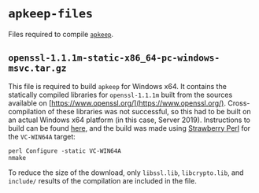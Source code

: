 # `apkeep-files`

Files required to compile [`apkeep`](https://www.github.com/EFForg/apkeep/).

## `openssl-1.1.1m-static-x86_64-pc-windows-msvc.tar.gz`

This file is required to build `apkeep` for Windows x64.  It contains the statically compiled libraries for `openssl-1.1.1m` built from the sources available on [https://www.openssl.org/](https://www.openssl.org/).  Cross-compilation of these libraries was not successful, so this had to be built on an actual Windows x64 platform (in this case, Server 2019).  Instructions to build can be found [here](https://wiki.openssl.org/index.php/Compilation_and_Installation#W64), and the build was made using [Strawberry Perl](https://strawberryperl.com/) for the `VC-WIN64A` target:

    perl Configure -static VC-WIN64A
    nmake

To reduce the size of the download, only `libssl.lib`, `libcrypto.lib`, and `include/` results of the compilation are included in the file.
